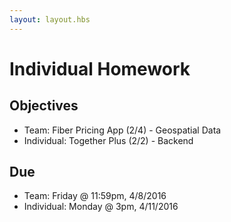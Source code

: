 ```yaml
---
layout: layout.hbs
---
```


# Individual Homework

## Objectives

* Team: Fiber Pricing App (2/4) - Geospatial Data
* Individual: Together Plus (2/2) - Backend

## Due

* Team: Friday @ 11:59pm, 4/8/2016
* Individual: Monday @ 3pm, 4/11/2016
